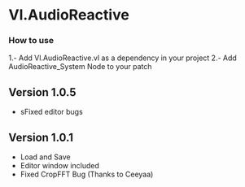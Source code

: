 # Vl.AudioReactive 

### How to use

1.- Add Vl.AudioReactive.vl as a dependency in your project 
2.- Add AudioReactive_System Node to your patch 

## Version 1.0.5
- sFixed editor bugs  

## Version 1.0.1
- Load and Save
- Editor window included  
- Fixed CropFFT Bug (Thanks to Ceeyaa)